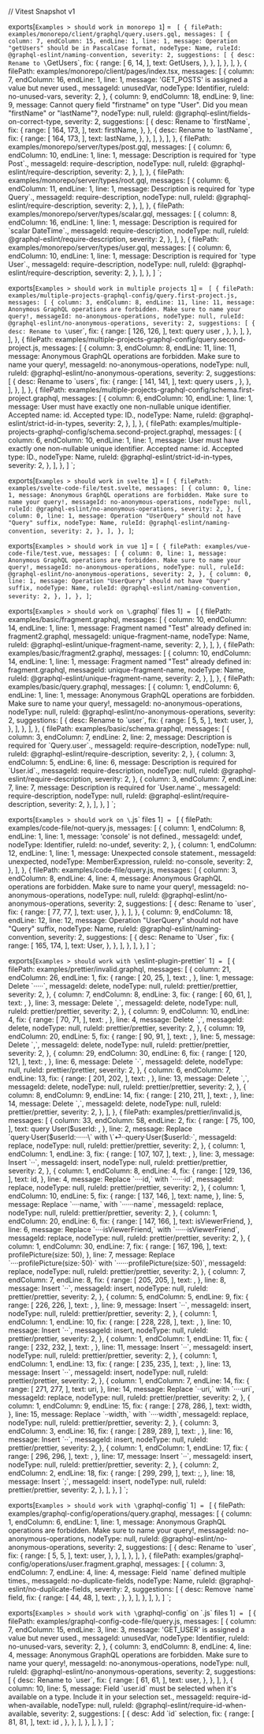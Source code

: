 // Vitest Snapshot v1

exports[`Examples > should work in monorepo 1`] = `
[
  {
    filePath: examples/monorepo/client/graphql/query.users.gql,
    messages: [
      {
        column: 7,
        endColumn: 15,
        endLine: 1,
        line: 1,
        message: Operation "getUsers" should be in PascalCase format,
        nodeType: Name,
        ruleId: @graphql-eslint/naming-convention,
        severity: 2,
        suggestions: [
          {
            desc: Rename to \`GetUsers\`,
            fix: {
              range: [
                6,
                14,
              ],
              text: GetUsers,
            },
          },
        ],
      },
    ],
  },
  {
    filePath: examples/monorepo/client/pages/index.tsx,
    messages: [
      {
        column: 7,
        endColumn: 16,
        endLine: 1,
        line: 1,
        message: 'GET_POSTS' is assigned a value but never used.,
        messageId: unusedVar,
        nodeType: Identifier,
        ruleId: no-unused-vars,
        severity: 2,
      },
      {
        column: 9,
        endColumn: 18,
        endLine: 9,
        line: 9,
        message: Cannot query field "firstname" on type "User". Did you mean "firstName" or "lastName"?,
        nodeType: null,
        ruleId: @graphql-eslint/fields-on-correct-type,
        severity: 2,
        suggestions: [
          {
            desc: Rename to \`firstName\`,
            fix: {
              range: [
                164,
                173,
              ],
              text: firstName,
            },
          },
          {
            desc: Rename to \`lastName\`,
            fix: {
              range: [
                164,
                173,
              ],
              text: lastName,
            },
          },
        ],
      },
    ],
  },
  {
    filePath: examples/monorepo/server/types/post.gql,
    messages: [
      {
        column: 6,
        endColumn: 10,
        endLine: 1,
        line: 1,
        message: Description is required for \`type Post\`.,
        messageId: require-description,
        nodeType: null,
        ruleId: @graphql-eslint/require-description,
        severity: 2,
      },
    ],
  },
  {
    filePath: examples/monorepo/server/types/root.gql,
    messages: [
      {
        column: 6,
        endColumn: 11,
        endLine: 1,
        line: 1,
        message: Description is required for \`type Query\`.,
        messageId: require-description,
        nodeType: null,
        ruleId: @graphql-eslint/require-description,
        severity: 2,
      },
    ],
  },
  {
    filePath: examples/monorepo/server/types/scalar.gql,
    messages: [
      {
        column: 8,
        endColumn: 16,
        endLine: 1,
        line: 1,
        message: Description is required for \`scalar DateTime\`.,
        messageId: require-description,
        nodeType: null,
        ruleId: @graphql-eslint/require-description,
        severity: 2,
      },
    ],
  },
  {
    filePath: examples/monorepo/server/types/user.gql,
    messages: [
      {
        column: 6,
        endColumn: 10,
        endLine: 1,
        line: 1,
        message: Description is required for \`type User\`.,
        messageId: require-description,
        nodeType: null,
        ruleId: @graphql-eslint/require-description,
        severity: 2,
      },
    ],
  },
]
`;

exports[`Examples > should work in multiple projects 1`] = `
[
  {
    filePath: examples/multiple-projects-graphql-config/query.first-project.js,
    messages: [
      {
        column: 3,
        endColumn: 8,
        endLine: 11,
        line: 11,
        message: Anonymous GraphQL operations are forbidden. Make sure to name your query!,
        messageId: no-anonymous-operations,
        nodeType: null,
        ruleId: @graphql-eslint/no-anonymous-operations,
        severity: 2,
        suggestions: [
          {
            desc: Rename to \`user\`,
            fix: {
              range: [
                126,
                126,
              ],
              text: query user ,
            },
          },
        ],
      },
    ],
  },
  {
    filePath: examples/multiple-projects-graphql-config/query.second-project.js,
    messages: [
      {
        column: 3,
        endColumn: 8,
        endLine: 11,
        line: 11,
        message: Anonymous GraphQL operations are forbidden. Make sure to name your query!,
        messageId: no-anonymous-operations,
        nodeType: null,
        ruleId: @graphql-eslint/no-anonymous-operations,
        severity: 2,
        suggestions: [
          {
            desc: Rename to \`users\`,
            fix: {
              range: [
                141,
                141,
              ],
              text: query users ,
            },
          },
        ],
      },
    ],
  },
  {
    filePath: examples/multiple-projects-graphql-config/schema.first-project.graphql,
    messages: [
      {
        column: 6,
        endColumn: 10,
        endLine: 1,
        line: 1,
        message: User must have exactly one non-nullable unique identifier. Accepted name: id. Accepted type: ID.,
        nodeType: Name,
        ruleId: @graphql-eslint/strict-id-in-types,
        severity: 2,
      },
    ],
  },
  {
    filePath: examples/multiple-projects-graphql-config/schema.second-project.graphql,
    messages: [
      {
        column: 6,
        endColumn: 10,
        endLine: 1,
        line: 1,
        message: User must have exactly one non-nullable unique identifier. Accepted name: id. Accepted type: ID.,
        nodeType: Name,
        ruleId: @graphql-eslint/strict-id-in-types,
        severity: 2,
      },
    ],
  },
]
`;

exports[`Examples > should work in svelte 1`] = `
[
  {
    filePath: examples/svelte-code-file/test.svelte,
    messages: [
      {
        column: 0,
        line: 1,
        message: Anonymous GraphQL operations are forbidden. Make sure to name your query!,
        messageId: no-anonymous-operations,
        nodeType: null,
        ruleId: @graphql-eslint/no-anonymous-operations,
        severity: 2,
      },
      {
        column: 0,
        line: 1,
        message: Operation "UserQuery" should not have "Query" suffix,
        nodeType: Name,
        ruleId: @graphql-eslint/naming-convention,
        severity: 2,
      },
    ],
  },
]
`;

exports[`Examples > should work in vue 1`] = `
[
  {
    filePath: examples/vue-code-file/test.vue,
    messages: [
      {
        column: 0,
        line: 1,
        message: Anonymous GraphQL operations are forbidden. Make sure to name your query!,
        messageId: no-anonymous-operations,
        nodeType: null,
        ruleId: @graphql-eslint/no-anonymous-operations,
        severity: 2,
      },
      {
        column: 0,
        line: 1,
        message: Operation "UserQuery" should not have "Query" suffix,
        nodeType: Name,
        ruleId: @graphql-eslint/naming-convention,
        severity: 2,
      },
    ],
  },
]
`;

exports[`Examples > should work on \`.graphql\` files 1`] = `
[
  {
    filePath: examples/basic/fragment.graphql,
    messages: [
      {
        column: 10,
        endColumn: 14,
        endLine: 1,
        line: 1,
        message: Fragment named "Test" already defined in:
	fragment2.graphql,
        messageId: unique-fragment-name,
        nodeType: Name,
        ruleId: @graphql-eslint/unique-fragment-name,
        severity: 2,
      },
    ],
  },
  {
    filePath: examples/basic/fragment2.graphql,
    messages: [
      {
        column: 10,
        endColumn: 14,
        endLine: 1,
        line: 1,
        message: Fragment named "Test" already defined in:
	fragment.graphql,
        messageId: unique-fragment-name,
        nodeType: Name,
        ruleId: @graphql-eslint/unique-fragment-name,
        severity: 2,
      },
    ],
  },
  {
    filePath: examples/basic/query.graphql,
    messages: [
      {
        column: 1,
        endColumn: 6,
        endLine: 1,
        line: 1,
        message: Anonymous GraphQL operations are forbidden. Make sure to name your query!,
        messageId: no-anonymous-operations,
        nodeType: null,
        ruleId: @graphql-eslint/no-anonymous-operations,
        severity: 2,
        suggestions: [
          {
            desc: Rename to \`user\`,
            fix: {
              range: [
                5,
                5,
              ],
              text:  user,
            },
          },
        ],
      },
    ],
  },
  {
    filePath: examples/basic/schema.graphql,
    messages: [
      {
        column: 3,
        endColumn: 7,
        endLine: 2,
        line: 2,
        message: Description is required for \`Query.user\`.,
        messageId: require-description,
        nodeType: null,
        ruleId: @graphql-eslint/require-description,
        severity: 2,
      },
      {
        column: 3,
        endColumn: 5,
        endLine: 6,
        line: 6,
        message: Description is required for \`User.id\`.,
        messageId: require-description,
        nodeType: null,
        ruleId: @graphql-eslint/require-description,
        severity: 2,
      },
      {
        column: 3,
        endColumn: 7,
        endLine: 7,
        line: 7,
        message: Description is required for \`User.name\`.,
        messageId: require-description,
        nodeType: null,
        ruleId: @graphql-eslint/require-description,
        severity: 2,
      },
    ],
  },
]
`;

exports[`Examples > should work on \`.js\` files 1`] = `
[
  {
    filePath: examples/code-file/not-query.js,
    messages: [
      {
        column: 1,
        endColumn: 8,
        endLine: 1,
        line: 1,
        message: 'console' is not defined.,
        messageId: undef,
        nodeType: Identifier,
        ruleId: no-undef,
        severity: 2,
      },
      {
        column: 1,
        endColumn: 12,
        endLine: 1,
        line: 1,
        message: Unexpected console statement.,
        messageId: unexpected,
        nodeType: MemberExpression,
        ruleId: no-console,
        severity: 2,
      },
    ],
  },
  {
    filePath: examples/code-file/query.js,
    messages: [
      {
        column: 3,
        endColumn: 8,
        endLine: 4,
        line: 4,
        message: Anonymous GraphQL operations are forbidden. Make sure to name your query!,
        messageId: no-anonymous-operations,
        nodeType: null,
        ruleId: @graphql-eslint/no-anonymous-operations,
        severity: 2,
        suggestions: [
          {
            desc: Rename to \`user\`,
            fix: {
              range: [
                77,
                77,
              ],
              text:  user,
            },
          },
        ],
      },
      {
        column: 9,
        endColumn: 18,
        endLine: 12,
        line: 12,
        message: Operation "UserQuery" should not have "Query" suffix,
        nodeType: Name,
        ruleId: @graphql-eslint/naming-convention,
        severity: 2,
        suggestions: [
          {
            desc: Rename to \`User\`,
            fix: {
              range: [
                165,
                174,
              ],
              text: User,
            },
          },
        ],
      },
    ],
  },
]
`;

exports[`Examples > should work with \`eslint-plugin-prettier\` 1`] = `
[
  {
    filePath: examples/prettier/invalid.graphql,
    messages: [
      {
        column: 21,
        endColumn: 26,
        endLine: 1,
        fix: {
          range: [
            20,
            25,
          ],
          text: ,
        },
        line: 1,
        message: Delete \`·····\`,
        messageId: delete,
        nodeType: null,
        ruleId: prettier/prettier,
        severity: 2,
      },
      {
        column: 7,
        endColumn: 8,
        endLine: 3,
        fix: {
          range: [
            60,
            61,
          ],
          text: ,
        },
        line: 3,
        message: Delete \`,\`,
        messageId: delete,
        nodeType: null,
        ruleId: prettier/prettier,
        severity: 2,
      },
      {
        column: 9,
        endColumn: 10,
        endLine: 4,
        fix: {
          range: [
            70,
            71,
          ],
          text: ,
        },
        line: 4,
        message: Delete \`,\`,
        messageId: delete,
        nodeType: null,
        ruleId: prettier/prettier,
        severity: 2,
      },
      {
        column: 19,
        endColumn: 20,
        endLine: 5,
        fix: {
          range: [
            90,
            91,
          ],
          text: ,
        },
        line: 5,
        message: Delete \`,\`,
        messageId: delete,
        nodeType: null,
        ruleId: prettier/prettier,
        severity: 2,
      },
      {
        column: 29,
        endColumn: 30,
        endLine: 6,
        fix: {
          range: [
            120,
            121,
          ],
          text: ,
        },
        line: 6,
        message: Delete \`·\`,
        messageId: delete,
        nodeType: null,
        ruleId: prettier/prettier,
        severity: 2,
      },
      {
        column: 6,
        endColumn: 7,
        endLine: 13,
        fix: {
          range: [
            201,
            202,
          ],
          text: ,
        },
        line: 13,
        message: Delete \`,\`,
        messageId: delete,
        nodeType: null,
        ruleId: prettier/prettier,
        severity: 2,
      },
      {
        column: 8,
        endColumn: 9,
        endLine: 14,
        fix: {
          range: [
            210,
            211,
          ],
          text: ,
        },
        line: 14,
        message: Delete \`,\`,
        messageId: delete,
        nodeType: null,
        ruleId: prettier/prettier,
        severity: 2,
      },
    ],
  },
  {
    filePath: examples/prettier/invalid.js,
    messages: [
      {
        column: 33,
        endColumn: 58,
        endLine: 2,
        fix: {
          range: [
            75,
            100,
          ],
          text: 
  query User($userId: ,
        },
        line: 2,
        message: Replace \`query·User($userId:······\` with \`⏎··query·User($userId:·\`,
        messageId: replace,
        nodeType: null,
        ruleId: prettier/prettier,
        severity: 2,
      },
      {
        column: 1,
        endColumn: 1,
        endLine: 3,
        fix: {
          range: [
            107,
            107,
          ],
          text:   ,
        },
        line: 3,
        message: Insert \`··\`,
        messageId: insert,
        nodeType: null,
        ruleId: prettier/prettier,
        severity: 2,
      },
      {
        column: 1,
        endColumn: 8,
        endLine: 4,
        fix: {
          range: [
            129,
            136,
          ],
          text:       id,
        },
        line: 4,
        message: Replace \`····id,\` with \`······id\`,
        messageId: replace,
        nodeType: null,
        ruleId: prettier/prettier,
        severity: 2,
      },
      {
        column: 1,
        endColumn: 10,
        endLine: 5,
        fix: {
          range: [
            137,
            146,
          ],
          text:       name,
        },
        line: 5,
        message: Replace \`····name,\` with \`······name\`,
        messageId: replace,
        nodeType: null,
        ruleId: prettier/prettier,
        severity: 2,
      },
      {
        column: 1,
        endColumn: 20,
        endLine: 6,
        fix: {
          range: [
            147,
            166,
          ],
          text:       isViewerFriend,
        },
        line: 6,
        message: Replace \`····isViewerFriend,\` with \`······isViewerFriend\`,
        messageId: replace,
        nodeType: null,
        ruleId: prettier/prettier,
        severity: 2,
      },
      {
        column: 1,
        endColumn: 30,
        endLine: 7,
        fix: {
          range: [
            167,
            196,
          ],
          text:       profilePicture(size: 50),
        },
        line: 7,
        message: Replace \`····profilePicture(size:·50)·\` with \`······profilePicture(size:·50)\`,
        messageId: replace,
        nodeType: null,
        ruleId: prettier/prettier,
        severity: 2,
      },
      {
        column: 7,
        endColumn: 7,
        endLine: 8,
        fix: {
          range: [
            205,
            205,
          ],
          text:   ,
        },
        line: 8,
        message: Insert \`··\`,
        messageId: insert,
        nodeType: null,
        ruleId: prettier/prettier,
        severity: 2,
      },
      {
        column: 5,
        endColumn: 5,
        endLine: 9,
        fix: {
          range: [
            226,
            226,
          ],
          text:   ,
        },
        line: 9,
        message: Insert \`··\`,
        messageId: insert,
        nodeType: null,
        ruleId: prettier/prettier,
        severity: 2,
      },
      {
        column: 1,
        endColumn: 1,
        endLine: 10,
        fix: {
          range: [
            228,
            228,
          ],
          text:   ,
        },
        line: 10,
        message: Insert \`··\`,
        messageId: insert,
        nodeType: null,
        ruleId: prettier/prettier,
        severity: 2,
      },
      {
        column: 1,
        endColumn: 1,
        endLine: 11,
        fix: {
          range: [
            232,
            232,
          ],
          text:   ,
        },
        line: 11,
        message: Insert \`··\`,
        messageId: insert,
        nodeType: null,
        ruleId: prettier/prettier,
        severity: 2,
      },
      {
        column: 1,
        endColumn: 1,
        endLine: 13,
        fix: {
          range: [
            235,
            235,
          ],
          text:   ,
        },
        line: 13,
        message: Insert \`··\`,
        messageId: insert,
        nodeType: null,
        ruleId: prettier/prettier,
        severity: 2,
      },
      {
        column: 1,
        endColumn: 7,
        endLine: 14,
        fix: {
          range: [
            271,
            277,
          ],
          text:     uri,
        },
        line: 14,
        message: Replace \`··uri,\` with \`····uri\`,
        messageId: replace,
        nodeType: null,
        ruleId: prettier/prettier,
        severity: 2,
      },
      {
        column: 1,
        endColumn: 9,
        endLine: 15,
        fix: {
          range: [
            278,
            286,
          ],
          text:     width,
        },
        line: 15,
        message: Replace \`··width,\` with \`····width\`,
        messageId: replace,
        nodeType: null,
        ruleId: prettier/prettier,
        severity: 2,
      },
      {
        column: 3,
        endColumn: 3,
        endLine: 16,
        fix: {
          range: [
            289,
            289,
          ],
          text:   ,
        },
        line: 16,
        message: Insert \`··\`,
        messageId: insert,
        nodeType: null,
        ruleId: prettier/prettier,
        severity: 2,
      },
      {
        column: 1,
        endColumn: 1,
        endLine: 17,
        fix: {
          range: [
            296,
            296,
          ],
          text:   ,
        },
        line: 17,
        message: Insert \`··\`,
        messageId: insert,
        nodeType: null,
        ruleId: prettier/prettier,
        severity: 2,
      },
      {
        column: 2,
        endColumn: 2,
        endLine: 18,
        fix: {
          range: [
            299,
            299,
          ],
          text: ;,
        },
        line: 18,
        message: Insert \`;\`,
        messageId: insert,
        nodeType: null,
        ruleId: prettier/prettier,
        severity: 2,
      },
    ],
  },
]
`;

exports[`Examples > should work with \`graphql-config\` 1`] = `
[
  {
    filePath: examples/graphql-config/operations/query.graphql,
    messages: [
      {
        column: 1,
        endColumn: 6,
        endLine: 1,
        line: 1,
        message: Anonymous GraphQL operations are forbidden. Make sure to name your query!,
        messageId: no-anonymous-operations,
        nodeType: null,
        ruleId: @graphql-eslint/no-anonymous-operations,
        severity: 2,
        suggestions: [
          {
            desc: Rename to \`user\`,
            fix: {
              range: [
                5,
                5,
              ],
              text:  user,
            },
          },
        ],
      },
    ],
  },
  {
    filePath: examples/graphql-config/operations/user.fragment.graphql,
    messages: [
      {
        column: 3,
        endColumn: 7,
        endLine: 4,
        line: 4,
        message: Field \`name\` defined multiple times.,
        messageId: no-duplicate-fields,
        nodeType: Name,
        ruleId: @graphql-eslint/no-duplicate-fields,
        severity: 2,
        suggestions: [
          {
            desc: Remove \`name\` field,
            fix: {
              range: [
                44,
                48,
              ],
              text: ,
            },
          },
        ],
      },
    ],
  },
]
`;

exports[`Examples > should work with \`graphql-config\` on \`.js\` files 1`] = `
[
  {
    filePath: examples/graphql-config-code-file/query.js,
    messages: [
      {
        column: 7,
        endColumn: 15,
        endLine: 3,
        line: 3,
        message: 'GET_USER' is assigned a value but never used.,
        messageId: unusedVar,
        nodeType: Identifier,
        ruleId: no-unused-vars,
        severity: 2,
      },
      {
        column: 3,
        endColumn: 8,
        endLine: 4,
        line: 4,
        message: Anonymous GraphQL operations are forbidden. Make sure to name your query!,
        messageId: no-anonymous-operations,
        nodeType: null,
        ruleId: @graphql-eslint/no-anonymous-operations,
        severity: 2,
        suggestions: [
          {
            desc: Rename to \`user\`,
            fix: {
              range: [
                61,
                61,
              ],
              text:  user,
            },
          },
        ],
      },
      {
        column: 10,
        line: 5,
        message: Field \`user.id\` must be selected when it's available on a type.
Include it in your selection set.,
        messageId: require-id-when-available,
        nodeType: null,
        ruleId: @graphql-eslint/require-id-when-available,
        severity: 2,
        suggestions: [
          {
            desc: Add \`id\` selection,
            fix: {
              range: [
                81,
                81,
              ],
              text: id ,
            },
          },
        ],
      },
    ],
  },
]
`;
